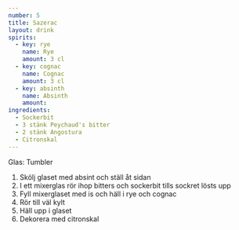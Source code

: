 ```yaml
---
number: 5
title: Sazerac
layout: drink
spirits:
  - key: rye
    name: Rye
    amount: 3 cl
  - key: cognac
    name: Cognac
    amount: 3 cl
  - key: absinth
    name: Absinth
    amount: 
ingredients: 
  - Sockerbit
  - 3 stänk Peychaud's bitter
  - 2 stänk Angostura
  - Citronskal
---
```


Glas: Tumbler

1) Skölj glaset med absint och ställ åt sidan  
2) I ett mixerglas rör ihop bitters och sockerbit tills sockret lösts upp  
3) Fyll mixerglaset med is och häll i rye och cognac  
4) Rör till väl kylt  
5) Häll upp i glaset  
6) Dekorera med citronskal